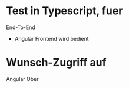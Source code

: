 Test in Typescript, fuer
========================

End-To-End

- Angular Frontend wird bedient


# Wunsch-Zugriff auf
Angular Ober
